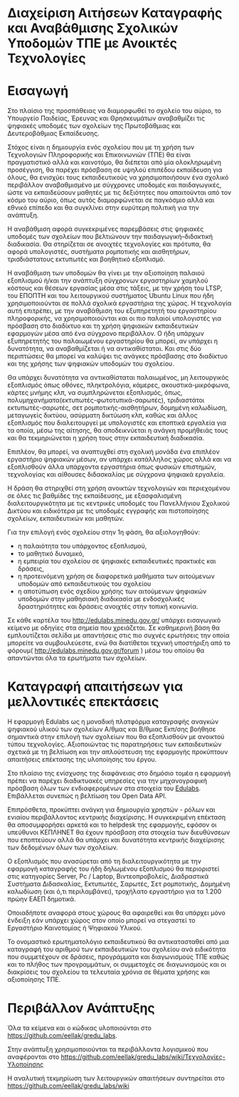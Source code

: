 # Διαχείριση Αιτήσεων Καταγραφής και Αναβάθμισης Σχολικών Υποδομών ΤΠΕ με Ανοικτές Τεχνολογίες

# Εισαγωγή

Στο πλαίσιο της προσπάθειας να διαμορφωθεί το σχολείο του αύριο, το Υπουργείο Παιδείας, Έρευνας και Θρησκευμάτων αναβαθμίζει τις ψηφιακές υποδομές των σχολείων της Πρωτοβάθμιας και Δευτεροβάθμιας  Εκπαίδευσης. 

Στόχος είναι η δημιουργία ενός σχολείου που με τη χρήση των Τεχνολογιών Πληροφορικής και Επικοινωνιών (ΤΠΕ) θα είναι πραγματιστικό αλλά και καινοτόμο, θα διέπεται από μία ολοκληρωμένη προσέγγιση, θα παρέχει πρόσβαση σε υψηλού επιπέδου εκπαίδευση για όλους, θα ενισχύει τους εκπαιδευτικούς να χρησιμοποιήσουν ένα σχολικό περιβάλλον αναβαθμισμένο με σύγχρονες υποδομές και παιδαγωγικές, ώστε να εκπαιδεύσουν μαθητές με τις δεξιότητες που απαιτούνται από τον κόσμο του αύριο, όπως αυτός διαμορφώνεται σε παγκόσμιο αλλά και εθνικό επίπεδο και θα συγκλίνει στην ευρύτερη πολιτική για την ανάπτυξη. 

Η αναβάθμιση αφορά συγκεκριμένες παρεμβάσεις στις ψηφιακές υποδομές των σχολείων που βελτιώνουν την παιδαγωγική–διδακτική διαδικασία. Θα στηρίζεται σε ανοιχτές τεχνολογίες και πρότυπα, θα αφορά υπολογιστές, συστήματα ρομποτικής και αισθητήρων, τρισδιάστατους εκτυπωτές και βοηθητικό εξοπλισμό.

Η αναβάθμιση των υποδομών θα γίνει με την αξιοποίηση παλαιού εξοπλισμού ή/και την ανάπτυξη σύγχρονων εργαστηρίων χαμηλού κόστους και θέσεων εργασίας μέσα στις τάξεις, με την χρήση του LTSP, του ΕΠΟΠΤΗ και του λειτουργικού συστήματος Ubuntu Linux που ήδη χρησιμοποιούνται σε πολλά σχολικά εργαστήρια της χώρας. Η τεχνολογία αυτή επιτρέπει, με την αναβάθμιση του εξυπηρετητή του εργαστηρίου πληροφορικής, να χρησιμοποιούνται και οι πιο παλαιοί υπολογιστές για πρόσβαση στο διαδίκτυο και τη χρήση ψηφιακών εκπαιδευτικών εφαρμογών μέσα από ένα σύγχρονο περιβάλλον. Ο ήδη υπάρχων εξυπηρετητής του παλαιωμένου εργαστηρίου θα μπορεί, αν υπάρχει η δυνατότητα, να αναβαθμίζεται ή να αντικαθίσταται. Και στις δύο περιπτώσεις θα μπορεί να καλύψει τις ανάγκες πρόσβασης στο διαδίκτυο και της χρήσης των ψηφιακών υποδομών του σχολείου.

Θα υπάρχει δυνατότητα να αντικαθίσταται παλαιωμένος, μη λειτουργικός εξοπλισμός όπως οθόνες, πληκτρολόγια, κάμερες, ακουστικά-μικρόφωνα, κάρτες μνήμης κλπ, να συμπληρώνεται εξοπλισμός, όπως, πολυμηχανήματα(εκτυπωτές-φωτοτυπικά-σαρωτές), τριδιαστάτοι εκτυπωτές-σαρωτές, σετ ρομποτικής-αισθητήρων, δομημένη καλωδίωση, μεταγωγείς δικτύου, ασύρματη δικτύωση κλπ, καθώς και άλλος εξοπλισμός που διαλειτουργεί με υπολογιστές και εποπτικά εργαλεία για τα οποία, μέσω της αίτησης, θα αποδεικνύεται η ανάγκη προμήθειάς τους και θα τεκμηριώνεται η χρήση τους στην εκπαιδευτική διαδικασία. 

Επιπλέον, θα μπορεί, να αναπτυχθεί στη σχολική μονάδα ένα επιπλέον εργαστήριο ψηφιακών μέσων, αν υπάρχει κατάλληλος χώρος αλλά και να εξοπλισθούν άλλα υπάρχοντα εργαστήρια όπως φυσικών επιστημών, τεχνολογίας και αίθουσες διδασκαλίας με σύγχρονα ψηφιακά εργαλεία. 

Η δράση θα στηριχθεί στη χρήση ανοικτών τεχνολογιών και περιεχομένου σε όλες τις βαθμίδες της εκπαίδευσης, με εξασφαλισμένη διαλειτουργικότητα με τις κεντρικές υποδομές του Πανελλήνιου Σχολικού Δικτύου και ειδικότερα με τις υποδομές εγγραφής και πιστοποίησης σχολείων, εκπαιδευτικών και μαθητών.  

Για την επιλογή ενός σχολείου στην 1η φάση, θα αξιολογηθούν:
- η παλαιότητα του υπάρχοντος εξοπλισμού,
- το μαθητικό δυναμικό, 
- η εμπειρία του σχολείου σε ψηφιακές εκπαιδευτικές πρακτικές και δράσεις, 
- η προτεινόμενη χρήση σε διαφορετικά μαθήματα των αιτούμενων υποδομών από  εκπαιδευτικούς του σχολείου 
- η αποτύπωση ενός σχεδίου χρήσης των αιτούμενων ψηφιακών υποδομών στην μαθησιακή διαδικασία με ενδοσχολικές δραστηριότητες και δράσεις ανοιχτές στην τοπική κοινωνία.

Σε κάθε καρτέλα του http://edulabs.minedu.gov.gr/ υπάρχει εισαγωγικό κείμενο με οδηγίες στα σημεία που χρειάζεται. Σε καθημερινή βάση θα εμπλουτίζεται σελίδα με απαντήσεις στις πιο συχνές ερωτήσεις την οποία μπορείτε να συμβουλεύεστε, ενώ θα διατίθεται τεχνική υποστήριξη από το φόρουμ( http://edulabs.minedu.gov.gr/forum )  μέσω του οποίου θα απαντώνται όλα τα ερωτήματα των σχολείων. 

# Καταγραφή απαιτήσεων για μελλοντικές επεκτάσεις

H εφαρμογή Edulabs ως η μοναδική πλατφόρμα καταγραφής αναγκών ψηφιακού υλικού των σχολείων Α/θμας και Β/θμιας Εκπ/σης βοήθησε σημαντικά στην επιλογή των σχολείων που θα εξοπλισθούν με ανοικτού τύπου τεχνολογίες. Αξιοποιώντας τις παρατηρήσεις των εκπαιδευτικών σχετικά με τη βελτίωση και την απλούστευση της εφαρμογής προκύπτουν απαιτήσεις επέκτασης της υλοποίησης του έργου.

Στο πλαίσιο της ενίσχυσης της διαφάνειας στο δημόσιο τομέα η εφαρμογή πρέπει να παρέχει διαδικτυακές υπηρεσίες για την μηχανογραφική πρόσβαση όλων των ενδιαφερομένων στα στοιχεία του [Edulabs](http://edulabs.minedu.gov.gr/). Επιβάλλεται συνεπώς η βελτίωση του Open Data API.

Επιπρόσθετα, προκύπτει ανάγκη για δημιουργία χρηστών - ρόλων και ενιαίου περιβάλλοντος κεντρικής διαχείρισης. Η συγκεκριμένη επέκταση θα αποσυμφορήσει αρκετά και το helpdesk της εφαρμογής, εφόσον οι υπεύθυνοι ΚΕΠΛΗΝΕΤ θα έχουν πρόσβαση στα στοιχεία των διευθύνσεων που εποπτεύουν αλλά θα υπάρχει και δυνατότητα κεντρικής διαχείρισης των δεδομένων όλων των σχολείων.

Ο εξοπλισμός που ανασύρεται από τη διαλειτουργικότητα με την εφαρμογή καταγραφής του ήδη δηλωμένου εξοπλισμού θα περιοριστεί στις κατηγορίες Server, Pc / Laptop, Βιντεοπροβολείς, Διαδραστικά Συστήματα Διδασκαλίας, Εκτυπωτές, Σαρωτές, Σετ ρομποτικής, Δομημένη καλωδίωση (και ό,τι περιλαμβάνει), τροχήλατο εργαστήριο για τα 1.200 πρώην ΕΑΕΠ δημοτικά.

Οποιαδήποτε αναφορά στους χώρους θα αφαιρεθεί και θα υπάρχει μόνο ένδειξη εάν υπάρχει χώρος στον οποίο μπορεί να στεγαστεί το Εργαστήριο Καινοτομίας ή Ψηφιακού Υλικού.

Το ονομαστικό ερωτηματολόγιο εκπαιδευτικού θα αντικατασταθεί από μια καταγραφή του αριθμού των εκπαιδευτικών του σχολείου ανά ειδικότητα που συμμετέχουν σε δράσεις, προγράμματα και διαγωνισμούς ΤΠΕ καθώς και το πλήθος των προγραμμάτων, οι συμμετοχές σε διαγωνισμούς και οι διακρίσεις του σχολείου τα τελευταία χρόνια σε θέματα χρήσης και αξιοποίησης ΤΠΕ.

# Περιβάλλον Ανάπτυξης

Όλα τα κείμενα και ο κώδικας υλοποιούνται στο https://github.com/eellak/gredu_labs. 

Στην ανάπτυξη χρησιμοποιούνται τα περιβάλλοντα λογισμικού που αναφέρονται στο  https://github.com/eellak/gredu_labs/wiki/Τεχνολογίες-Υλοποίησης

Η αναλυτική τεκμηρίωση των λειτουργικών απαιτήσεων συντηρείται στο https://github.com/eellak/gredu_labs/wiki 
